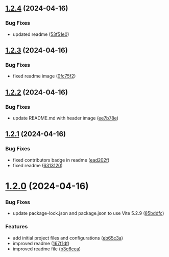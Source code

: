 ## [1.2.4](https://github.com/TheNaubit/tailwind-dot-grid-backgrounds/compare/v1.2.3...v1.2.4) (2024-04-16)


### Bug Fixes

* updated readme ([53f51e0](https://github.com/TheNaubit/tailwind-dot-grid-backgrounds/commit/53f51e0466d573fae813a4dd9ec9c3d4e8c1f127))



## [1.2.3](https://github.com/TheNaubit/tailwind-dot-grid-backgrounds/compare/v1.2.2...v1.2.3) (2024-04-16)


### Bug Fixes

* fixed readme image ([0fc75f2](https://github.com/TheNaubit/tailwind-dot-grid-backgrounds/commit/0fc75f26f42591bf7c2cd54c714565eb30ca09aa))



## [1.2.2](https://github.com/TheNaubit/tailwind-dot-grid-backgrounds/compare/v1.2.1...v1.2.2) (2024-04-16)


### Bug Fixes

* update README.md with header image ([ee7b78e](https://github.com/TheNaubit/tailwind-dot-grid-backgrounds/commit/ee7b78e6fa689009727d747fd5eaa9dda923fd04))



## [1.2.1](https://github.com/TheNaubit/tailwind-dot-grid-backgrounds/compare/v1.2.0...v1.2.1) (2024-04-16)


### Bug Fixes

* fixed contributors badge in readme ([ead202f](https://github.com/TheNaubit/tailwind-dot-grid-backgrounds/commit/ead202f6c2bb907bd8c4536a9002706c55416a6c))
* fixed readme ([6313120](https://github.com/TheNaubit/tailwind-dot-grid-backgrounds/commit/631312087e71d037812196a8adeaafef639c2db1))



# [1.2.0](https://github.com/TheNaubit/tailwind-dot-grid-backgrounds/compare/eb65c3a1503eb4e7c09c03b4d4cddf7a26405954...v1.2.0) (2024-04-16)


### Bug Fixes

* update package-lock.json and package.json to use Vite 5.2.9 ([85bddfc](https://github.com/TheNaubit/tailwind-dot-grid-backgrounds/commit/85bddfce42dc4e91f9dbccb0f940dc3e14a31081))


### Features

* add initial project files and configurations ([eb65c3a](https://github.com/TheNaubit/tailwind-dot-grid-backgrounds/commit/eb65c3a1503eb4e7c09c03b4d4cddf7a26405954))
* improved readme ([167f1df](https://github.com/TheNaubit/tailwind-dot-grid-backgrounds/commit/167f1dfdb2e29a5d2eeb89ae67b343a3f0c67ac6))
* improved readme file ([b3c6cea](https://github.com/TheNaubit/tailwind-dot-grid-backgrounds/commit/b3c6ceaef02f2ee7938ffcce59d088bce2344c4d))



